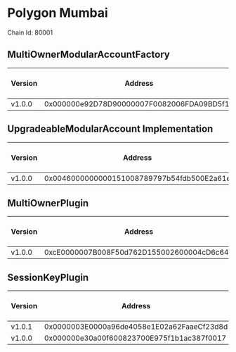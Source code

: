 # Polygon Mumbai
Chain Id: 80001

## MultiOwnerModularAccountFactory

| Version | Address | Explorer Link | Salt | Deploy Script Run |
| ------- | ------------------------------------------ | ------------------------------------------------------------------------------------------- | ---------------------------- | ---------------------------------------------------------------- |
| v1.0.0  | 0x000000e92D78D90000007F0082006FDA09BD5f11 | [explorer](https://mumbai.polygonscan.com/address/0x000000e92D78D90000007F0082006FDA09BD5f11) | `0x5db157a188f31855e74efff3` | [run](../../broadcast/Deploy.s.sol/80001/run-1707331580.json) |

## UpgradeableModularAccount Implementation

| Version | Address | Explorer Link | Salt | Deploy Script Run |
| ------- | ------------------------------------------ | ------------------------------------------------------------------------------------------- | ---------------------------- | ---------------------------------------------------------------- |
| v1.0.0  | 0x0046000000000151008789797b54fdb500E2a61e | [explorer](https://mumbai.polygonscan.com/address/0x0046000000000151008789797b54fdb500E2a61e) | `0x3249843e32cfdd3724630092` | [run](../../broadcast/Deploy.s.sol/80001/run-1707331580.json) |

## MultiOwnerPlugin

| Version | Address | Explorer Link | Salt | Deploy Script Run |
| ------- | ------------------------------------------ | ------------------------------------------------------------------------------------------- | ---------------------------- | ---------------------------------------------------------------- |
| v1.0.0  | 0xcE0000007B008F50d762D155002600004cD6c647 | [explorer](https://mumbai.polygonscan.com/address/0xcE0000007B008F50d762D155002600004cD6c647) | `0x9292f6fd68967e13eda2502d` | [run](../../broadcast/Deploy.s.sol/80001/run-1707331580.json) |

## SessionKeyPlugin

| Version | Address | Explorer Link | Salt | Deploy Script Run |
| ------- | ------------------------------------------ | ------------------------------------------------------------------------------------------- | ---------------------------- | ---------------------------------------------------------------- |
| v1.0.1  | 0x0000003E0000a96de4058e1E02a62FaaeCf23d8d | [explorer](https://mumbai.polygonscan.com/address/0x0000003E0000a96de4058e1E02a62FaaeCf23d8d) | `0x4e59b44847b379578588920ca78fbf26c0b4956c1689983b8c7f38000288670c` | [run](../../broadcast/Deploy.s.sol/80001/run-1708463413.json) |
| v1.0.0  | 0x000000e30a00f600823700E975f1b1ac387f0017 | [explorer](https://mumbai.polygonscan.com/address/0x000000e30a00f600823700E975f1b1ac387f0017) | `0x27f40fd3b6cb45339dbcecac` | [run](../../broadcast/Deploy.s.sol/80001/run-1707331580.json) |
